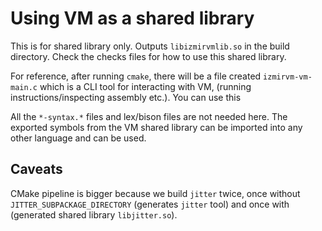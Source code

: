 # Using VM as a shared library

This is for shared library only. Outputs `libizmirvmlib.so` in the build directory.
Check the checks files for how to use this shared library.

For reference, after running `cmake`, there will be a file created `izmirvm-vm-main.c` which is a CLI tool for interacting with VM, (running instructions/inspecting assembly etc.). You can use this

All the `*-syntax.*` files and lex/bison files are not needed here.
The exported symbols from the VM shared library can be imported into any other language and can be used.

## Caveats

CMake pipeline is bigger because we build `jitter` twice, once without `JITTER_SUBPACKAGE_DIRECTORY` (generates `jitter` tool) and once with (generated shared library `libjitter.so`).
